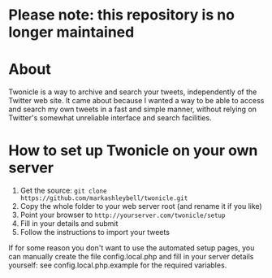 # Please note: this repository is no longer maintained

# About

Twonicle is a way to archive and search your tweets, independently of the Twitter web site. It came about because I wanted a way to be able to access and search my own tweets in a fast and simple manner, without relying on Twitter's somewhat unreliable interface and search facilities.

# How to set up Twonicle on your own server

1. Get the source: `git clone https://github.com/markashleybell/twonicle.git`
2. Copy the whole folder to your web server root (and rename it if you like)
3. Point your browser to `http://yourserver.com/twonicle/setup`
4. Fill in your details and submit
5. Follow the instructions to import your tweets

If for some reason you don't want to use the automated setup pages, you can manually create the file config.local.php and fill in your server details yourself: see config.local.php.example for the required variables.

